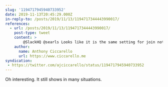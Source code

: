 ```yaml
---
slug: '1194717945940733952'
date: 2019-11-13T20:45:29.000Z
in-reply-to: /posts/2019/11/13/1194717344443990017/
references:
  - url: /posts/2019/11/13/1194717344443990017/
    post-type: tweet
    content: >
        @SlackHQ @searls Looks like it is the same setting for join notifications which I find more helpful. I wish those were separate 🙁
    author:
      name: Anthony Ciccarello
      url: https://www.ciccarello.me
syndication:
 - https://twitter.com/ajciccarello/status/1194717945940733952
---
```


Oh interesting. It still shows in many situations.
